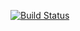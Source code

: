 [![Build Status](https://travis-ci.org/alaamarneh/calculator_python.svg?branch=master)](https://travis-ci.org/alaamarneh/calculator_python)
